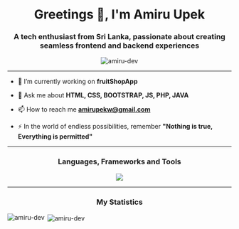 <h1 align="center">Greetings 👋, I'm Amiru Upek</h1>
<h3 align="center">A tech enthusiast from Sri Lanka, passionate about creating seamless frontend and backend experiences</h3>

<p align="center"> <img src="https://komarev.com/ghpvc/?username=amiru-dev&label=Profile%20views&color=0e75b6&style=flat" alt="amiru-dev" /> </p>

---

- 🔭 I’m currently working on **fruitShopApp**

- 💬 Ask me about **HTML, CSS, BOOTSTRAP, JS, PHP, JAVA**

- 📫 How to reach me **amirupekw@gmail.com**

- ⚡ In the world of endless possibilities, remember **"Nothing is true, Everything is permitted"**

- ---

<h3 align="center">Languages, Frameworks and Tools</h3>
<p align="center">
  <a href="https://skillicons.dev">
    <img src="https://skillicons.dev/icons?i=git,html,css,js,java,bootstrap,ps,github,mysql,arduino,opencv,php&perline=6" />
  </a>
</p>

---

<h3 align="center">My Statistics</h3>

<p><img align="left" src="https://github-readme-stats.vercel.app/api/top-langs?username=amiru-dev&show_icons=true&locale=en&layout=compact" alt="amiru-dev" /></p>

<p>&nbsp;<img align="center" src="https://github-readme-stats.vercel.app/api?username=amiru-dev&show_icons=true&locale=en" alt="amiru-dev" /></p>
